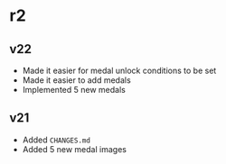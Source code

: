 # r2
## v22
- Made it easier for medal unlock conditions to be set
- Made it easier to add medals
- Implemented 5 new medals

## v21
- Added `CHANGES.md`
- Added 5 new medal images